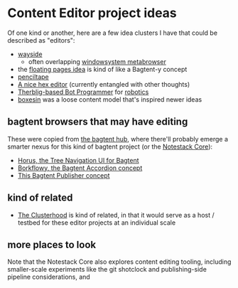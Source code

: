 # Content Editor project ideas

Of one kind or another, here are a few idea clusters I have that could be described as "editors":

- [wayside](21af29aa-0dfe-4145-877f-7eb51e38f53e.md)
  - often overlapping [windowsystem metabrowser](20768279-9c6d-4476-90d8-9dd15f3aa4d3.md)
- the [floating pages idea](090b0260-e61d-490d-8031-fa89da8229da.md) is kind of like a Bagtent-y concept
- [penciltape](1c1aa2a1-afe6-458b-8326-54627f9808b2.md)
- [A nice hex editor](68bb497c-899f-45a5-8053-20d12a8b470b.md) (currently entangled with other thoughts)
- [Therblig-based Bot Programmer](cc8a2a69-9df0-4e38-ac66-cb40a9f55531.md) for [robotics](4e40eaae-f191-4c45-a1b7-bc1022f0e210.md)
- [boxesin](171a2617-8920-4ed9-ac6d-6488d023580f.md) was a loose content model that's inspired newer ideas

## bagtent browsers that may have editing

These were copied from [the bagtent hub](ba00b8cb-9d05-4aef-bd50-0990f82dd723.md), where there'll probably emerge a smarter nexus for this kind of bagtent project (or the [Notestack Core](30ec2e6e-47d0-496a-a523-0732b35aea8a.md)):

  - [Horus, the Tree Navigation UI for Bagtent](87790b88-2585-4460-921e-a0dec3846b04.md)
  - [Borkflowy, the Bagtent Accordion concept](a8e3a3e4-a5d3-4407-8cd7-fd1d7df02bd7.md)
  - [This Bagtent Publisher concept](852e122b-e5af-474a-99c9-31a1d01d0870.md)

## kind of related

- [The Clusterhood](9664b592-59ed-4ac5-bf15-9b67f67af111.md) is kind of related, in that it would serve as a host / testbed for these editor projects at an individual scale

## more places to look

Note that the Notestack Core also explores content editing tooling, including smaller-scale experiments like the git shotclock and publishing-side pipeline considerations, and
